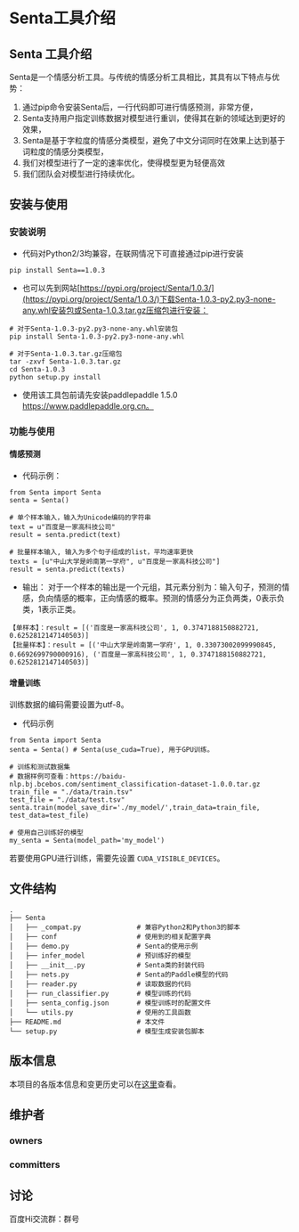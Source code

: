 # Senta工具介绍
## Senta 工具介绍
Senta是一个情感分析工具。与传统的情感分析工具相比，其具有以下特点与优势：
1. 通过pip命令安装Senta后，一行代码即可进行情感预测，非常方便，
2. Senta支持用户指定训练数据对模型进行重训，使得其在新的领域达到更好的效果，
3. Senta是基于字粒度的情感分类模型，避免了中文分词同时在效果上达到基于词粒度的情感分类模型，
4. 我们对模型进行了一定的速率优化，使得模型更为轻便高效
5. 我们团队会对模型进行持续优化。

## 安装与使用
### 安装说明
- 代码对Python2/3均兼容，在联网情况下可直接通过pip进行安装
```
pip install Senta==1.0.3
```
- 也可以先到网站[https://pypi.org/project/Senta/1.0.3/](https://pypi.org/project/Senta/1.0.3/)下载Senta-1.0.3-py2.py3-none-any.whl安装包或Senta-1.0.3.tar.gz压缩包进行安装：

```
# 对于Senta-1.0.3-py2.py3-none-any.whl安装包
pip install Senta-1.0.3-py2.py3-none-any.whl 

# 对于Senta-1.0.3.tar.gz压缩包
tar -zxvf Senta-1.0.3.tar.gz
cd Senta-1.0.3
python setup.py install
```

- 使用该工具包前请先安装paddlepaddle 1.5.0 https://www.paddlepaddle.org.cn。 

### 功能与使用

#### 情感预测
- 代码示例：
```
from Senta import Senta
senta = Senta()

# 单个样本输入，输入为Unicode编码的字符串
text = u"百度是一家高科技公司"
result = senta.predict(text)

# 批量样本输入, 输入为多个句子组成的list，平均速率更快
texts = [u"中山大学是岭南第一学府", u"百度是一家高科技公司"]
result = senta.predict(texts)
```
- 输出：
对于一个样本的输出是一个元组，其元素分别为：输入句子，预测的情感，负向情感的概率，正向情感的概率。预测的情感分为正负两类，0表示负类，1表示正类。
```text
【单样本】：result = [('百度是一家高科技公司', 1, 0.3747188150882721, 0.6252812147140503)]
【批量样本】：result = [('中山大学是岭南第一学府', 1, 0.33073002099990845, 0.6692699790000916), ('百度是一家高科技公司', 1, 0.3747188150882721, 0.6252812147140503)]
```

#### 增量训练

训练数据的编码需要设置为utf-8。

- 代码示例

```
from Senta import Senta
senta = Senta() # Senta(use_cuda=True), 用于GPU训练。

# 训练和测试数据集
# 数据样例可查看：https://baidu-nlp.bj.bcebos.com/sentiment_classification-dataset-1.0.0.tar.gz
train_file = "./data/train.tsv"
test_file = "./data/test.tsv"
senta.train(model_save_dir='./my_model/',train_data=train_file, test_data=test_file)

# 使用自己训练好的模型
my_senta = Senta(model_path='my_model')
```

若要使用GPU进行训练，需要先设置 `CUDA_VISIBLE_DEVICES`。 

文件结构
---

```text
.
├── Senta
│   ├── _compat.py              # 兼容Python2和Python3的脚本
│   ├── conf                    # 使用到的相关配置字典
│   ├── demo.py                 # Senta的使用示例
│   ├── infer_model             # 预训练好的模型
│   ├── __init__.py             # Senta类的封装代码
│   ├── nets.py                 # Senta的Paddle模型的代码
│   ├── reader.py               # 读取数据的代码
│   ├── run_classifier.py       # 模型训练的代码
│   ├── senta_config.json       # 模型训练时的配置文件 
│   └── utils.py                # 使用的工具函数
├── README.md                   # 本文件
└── setup.py                    # 模型生成安装包脚本

```

版本信息
---
本项目的各版本信息和变更历史可以在[这里][changelog]查看。

维护者
---
### owners


### committers


讨论
---
百度Hi交流群：群号


[changelog]: http://icode.baidu.com/repos/baidu/nlp/Senta/blob/master:CHANGELOG.md

